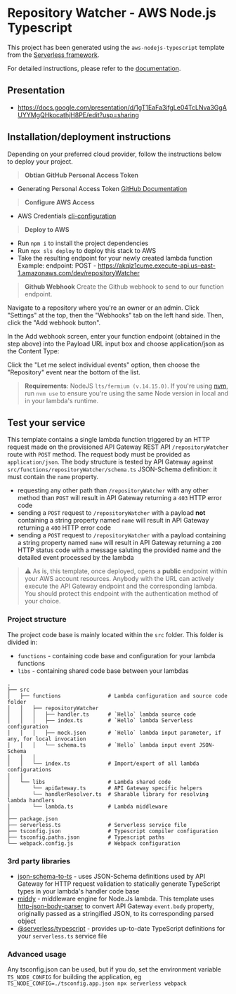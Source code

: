 # Repository Watcher - AWS Node.js Typescript

This project has been generated using the `aws-nodejs-typescript` template from the [Serverless framework](https://www.serverless.com/).

For detailed instructions, please refer to the [documentation](https://www.serverless.com/framework/docs/providers/aws/).

## Presentation
- https://docs.google.com/presentation/d/1gT1EaFa3ifgLe04TcLNva3GgAUYYMgQHkocathjH8PE/edit?usp=sharing


## Installation/deployment instructions

Depending on your preferred cloud provider, follow the instructions below to deploy your project.

> **Obtian GitHub Personal Access Token**
- Generating Personal Access Token [GitHub Documentation](https://docs.github.com/en/authentication/keeping-your-account-and-data-secure/creating-a-personal-access-token)

> **Configure AWS Access**
- AWS Credentials [cli-configuration](https://docs.aws.amazon.com/cli/latest/userguide/cli-configure-quickstart.html)

> **Deploy to AWS**
- Run `npm i` to install the project dependencies
- Run `npx sls deploy` to deploy this stack to AWS
- Take the resulting endpoint for your newly created lambda function 
    Example: 
        endpoint: POST - https://akqiz1cume.execute-api.us-east-1.amazonaws.com/dev/repositoryWatcher

> **Github Webhook**
Create the Github webhook to send to our function endpoint.

Navigate to a repository where you're an owner or an admin. Click "Settings" at the top, then the "Webhooks" tab on the left hand side. Then, click the "Add webhook button".

In the Add webhook screen, enter your function endpoint (obtained in the step above) into the Payload URL input box and choose application/json as the Content Type:

Click the "Let me select individual events" option, then choose the "Repository" event near the bottom of the list.

> **Requirements**: 
NodeJS `lts/fermium (v.14.15.0)`. 
If you're using [nvm](https://github.com/nvm-sh/nvm), run `nvm use` to ensure you're using the same Node version in local and in your lambda's runtime.

## Test your service

This template contains a single lambda function triggered by an HTTP request made on the provisioned API Gateway REST API `/repositoryWatcher` route with `POST` method. The request body must be provided as `application/json`. The body structure is tested by API Gateway against `src/functions/repositoryWatcher/schema.ts` JSON-Schema definition: it must contain the `name` property.

- requesting any other path than `/repositoryWatcher` with any other method than `POST` will result in API Gateway returning a `403` HTTP error code
- sending a `POST` request to `/repositoryWatcher` with a payload **not** containing a string property named `name` will result in API Gateway returning a `400` HTTP error code
- sending a `POST` request to `/repositoryWatcher` with a payload containing a string property named `name` will result in API Gateway returning a `200` HTTP status code with a message saluting the provided name and the detailed event processed by the lambda

> :warning: As is, this template, once deployed, opens a **public** endpoint within your AWS account resources. Anybody with the URL can actively execute the API Gateway endpoint and the corresponding lambda. You should protect this endpoint with the authentication method of your choice.

### Project structure

The project code base is mainly located within the `src` folder. This folder is divided in:

- `functions` - containing code base and configuration for your lambda functions
- `libs` - containing shared code base between your lambdas

```
.
├── src
│   ├── functions               # Lambda configuration and source code folder
│   │   ├── repositoryWatcher
│   │   │   ├── handler.ts      # `Hello` lambda source code
│   │   │   ├── index.ts        # `Hello` lambda Serverless configuration
│   │   │   ├── mock.json       # `Hello` lambda input parameter, if any, for local invocation
│   │   │   └── schema.ts       # `Hello` lambda input event JSON-Schema
│   │   │
│   │   └── index.ts            # Import/export of all lambda configurations
│   │
│   └── libs                    # Lambda shared code
│       └── apiGateway.ts       # API Gateway specific helpers
│       └── handlerResolver.ts  # Sharable library for resolving lambda handlers
│       └── lambda.ts           # Lambda middleware
│
├── package.json
├── serverless.ts               # Serverless service file
├── tsconfig.json               # Typescript compiler configuration
├── tsconfig.paths.json         # Typescript paths
└── webpack.config.js           # Webpack configuration
```

### 3rd party libraries

- [json-schema-to-ts](https://github.com/ThomasAribart/json-schema-to-ts) - uses JSON-Schema definitions used by API Gateway for HTTP request validation to statically generate TypeScript types in your lambda's handler code base
- [middy](https://github.com/middyjs/middy) - middleware engine for Node.Js lambda. This template uses [http-json-body-parser](https://github.com/middyjs/middy/tree/master/packages/http-json-body-parser) to convert API Gateway `event.body` property, originally passed as a stringified JSON, to its corresponding parsed object
- [@serverless/typescript](https://github.com/serverless/typescript) - provides up-to-date TypeScript definitions for your `serverless.ts` service file

### Advanced usage

Any tsconfig.json can be used, but if you do, set the environment variable `TS_NODE_CONFIG` for building the application, eg `TS_NODE_CONFIG=./tsconfig.app.json npx serverless webpack`




